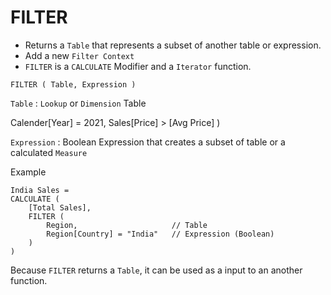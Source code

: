 # FILTER

- Returns a `Table` that represents a subset of another table or expression.
- Add a new `Filter Context`
- `FILTER` is a `CALCULATE` Modifier and a `Iterator` function.

```DAX
FILTER ( Table, Expression )
```

`Table` : `Lookup` or `Dimension` Table 

Calender[Year] = 2021, Sales[Price] > [Avg Price] )

`Expression` : Boolean Expression that creates a subset of table or a calculated `Measure` 

Example 

```DAX
India Sales = 
CALCULATE (
    [Total Sales],                          
    FILTER ( 
        Region,                     // Table
        Region[Country] = "India"   // Expression (Boolean)
    )
)
```

Because `FILTER` returns a `Table`, it can be used as a input to an another function.

